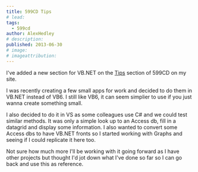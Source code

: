 ```yaml
---
title: 599CD Tips
# lead:
tags:
  - 599cd
author: AlexHedley
# description:
published: 2013-06-30
# image:
# imageattribution:
---
```


I've added a new section for VB.NET on the [Tips](http://599cd.alexhedley.com/tips/) section of 599CD on my site.

I was recently creating a few small apps for work and decided to do them in VB.NET instead of VB6.
I still like VB6, it can seem simplier to use if you just wanna create something small.

I also decided to do it in VS as some colleagues use C# and we could test similar methods.
It was only a simple look up to an Access db, fill in a datagrid and display some information.
I also wanted to convert some Access dbs to have VB.NET fronts so I started working with Graphs and seeing if I could replicate it here too.

Not sure how much more I'll be working with it going forward as I have other projects but thought I'd jot down what I've done so far so I can go back and use this as reference.
